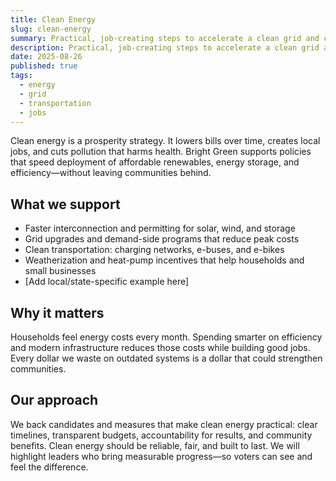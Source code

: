 ```yaml
---
title: Clean Energy
slug: clean-energy
summary: Practical, job-creating steps to accelerate a clean grid and clean transportation.
description: Practical, job-creating steps to accelerate a clean grid and transportation.
date: 2025-08-26
published: true
tags:
  - energy
  - grid
  - transportation
  - jobs
---
```


Clean energy is a prosperity strategy. It lowers bills over time, creates local jobs, and cuts pollution that harms health. Bright Green supports policies that speed deployment of affordable renewables, energy storage, and efficiency—without leaving communities behind.

## What we support
- Faster interconnection and permitting for solar, wind, and storage
- Grid upgrades and demand-side programs that reduce peak costs
- Clean transportation: charging networks, e-buses, and e-bikes
- Weatherization and heat-pump incentives that help households and small businesses
- [Add local/state-specific example here]

## Why it matters
Households feel energy costs every month. Spending smarter on efficiency and modern infrastructure reduces those costs while building good jobs. Every dollar we waste on outdated systems is a dollar that could strengthen communities.

## Our approach
We back candidates and measures that make clean energy practical: clear timelines, transparent budgets, accountability for results, and community benefits. Clean energy should be reliable, fair, and built to last. We will highlight leaders who bring measurable progress—so voters can see and feel the difference.
